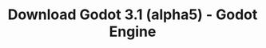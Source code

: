 ---
# Generated by /scripts/js/download_archive_generator !!! do not edit by hand !!!
title: 'Download Godot 3.1 (alpha5) - Godot Engine'
type: 'download/archive'
name: '3.1'
flavor: 'alpha5'
release_date: '2019-01-02T02:00:00-00:00'
release_notes: '/article/dev-snapshot-godot-3-1-alpha-5/'
links:
  android.apk:
    name: 'android.apk'
    title: 'Android'
    caption: 'Universal APK (ARM64 + ARMv7 + x86_64 + x86)'
    tags:
      - 'APK download'
      - 'ARM64/v7'
      - 'x86 (64 & 32 bit)'
    hosts:
      github_builds:
        regular: 'https://github.com/godotengine/godot-builds/releases/download/3.1-alpha5/Godot_v3.1-alpha5_android_editor.apk'
        mono: '#'
      github:
        regular: 'https://github.com/godotengine/godot/releases/download/3.1-alpha5/Godot_v3.1-alpha5_android_editor.apk'
        mono: '#'
  macos.universal:
    name: 'macos.universal'
    title: 'macOS'
    caption: 'Universal (x86_64 + Apple Silicon)'
    tags:
      - 'Intel/Apple Silicon'
      - '64 bit'
    hosts:
      github_builds:
        regular: 'https://github.com/godotengine/godot-builds/releases/download/3.1-alpha5/Godot_v3.1-alpha5_osx.universal.zip'
        mono: 'https://github.com/godotengine/godot-builds/releases/download/3.1-alpha5/Godot_v3.1-alpha5_mono_osx.universal.zip'
      github:
        regular: 'https://github.com/godotengine/godot/releases/download/3.1-alpha5/Godot_v3.1-alpha5_osx.universal.zip'
        mono: 'https://github.com/godotengine/godot/releases/download/3.1-alpha5/Godot_v3.1-alpha5_mono_osx.universal.zip'
  windows.64:
    name: 'windows.64'
    title: 'Windows'
    caption: 'Standard (x86_64)'
    tags:
      - '64 bit'
    hosts:
      github_builds:
        regular: 'https://github.com/godotengine/godot-builds/releases/download/3.1-alpha5/Godot_v3.1-alpha5_win64.exe.zip'
        mono: 'https://github.com/godotengine/godot-builds/releases/download/3.1-alpha5/Godot_v3.1-alpha5_mono_win64.zip'
      github:
        regular: 'https://github.com/godotengine/godot/releases/download/3.1-alpha5/Godot_v3.1-alpha5_win64.exe.zip'
        mono: 'https://github.com/godotengine/godot/releases/download/3.1-alpha5/Godot_v3.1-alpha5_mono_win64.zip'
  linux_server.headless.64:
    name: 'linux_server.headless.64'
    title: 'Linux Server'
    caption: 'Headless (x86_64)'
    tags:
      - '64 bit'
      - 'Headless'
    hosts:
      github_builds:
        regular: 'https://github.com/godotengine/godot-builds/releases/download/3.1-alpha5/Godot_v3.1-alpha5_linux_headless.64.zip'
        mono: 'https://github.com/godotengine/godot-builds/releases/download/3.1-alpha5/Godot_v3.1-alpha5_mono_linux_headless_64.zip'
      github:
        regular: 'https://github.com/godotengine/godot/releases/download/3.1-alpha5/Godot_v3.1-alpha5_linux_headless.64.zip'
        mono: 'https://github.com/godotengine/godot/releases/download/3.1-alpha5/Godot_v3.1-alpha5_mono_linux_headless_64.zip'
  web:
    name: 'web'
    title: 'Web editor'
    caption: ''
    tags:
      - 'Self-hosted'
      - 'Cross-platform'
    hosts:
      github_builds:
        regular: 'https://github.com/godotengine/godot-builds/releases/download/3.1-alpha5/Godot_v3.1-alpha5_web_editor.zip'
        mono: '#'
      github:
        regular: 'https://github.com/godotengine/godot/releases/download/3.1-alpha5/Godot_v3.1-alpha5_web_editor.zip'
        mono: '#'
  linux.64:
    name: 'linux.64'
    title: 'Linux'
    caption: 'Standard (x86_64)'
    tags:
      - '64 bit'
    hosts:
      github_builds:
        regular: 'https://github.com/godotengine/godot-builds/releases/download/3.1-alpha5/Godot_v3.1-alpha5_x11.64.zip'
        mono: 'https://github.com/godotengine/godot-builds/releases/download/3.1-alpha5/Godot_v3.1-alpha5_mono_x11_64.zip'
      github:
        regular: 'https://github.com/godotengine/godot/releases/download/3.1-alpha5/Godot_v3.1-alpha5_x11.64.zip'
        mono: 'https://github.com/godotengine/godot/releases/download/3.1-alpha5/Godot_v3.1-alpha5_mono_x11_64.zip'
  linux.32:
    name: 'linux.32'
    title: 'Linux'
    caption: 'Standard (x86)'
    tags:
      - '32 bit'
    hosts:
      github_builds:
        regular: 'https://github.com/godotengine/godot-builds/releases/download/3.1-alpha5/Godot_v3.1-alpha5_x11.32.zip'
        mono: 'https://github.com/godotengine/godot-builds/releases/download/3.1-alpha5/Godot_v3.1-alpha5_mono_x11_32.zip'
      github:
        regular: 'https://github.com/godotengine/godot/releases/download/3.1-alpha5/Godot_v3.1-alpha5_x11.32.zip'
        mono: 'https://github.com/godotengine/godot/releases/download/3.1-alpha5/Godot_v3.1-alpha5_mono_x11_32.zip'
  windows.32:
    name: 'windows.32'
    title: 'Windows'
    caption: 'Standard (x86)'
    tags:
      - '32 bit'
    hosts:
      github_builds:
        regular: 'https://github.com/godotengine/godot-builds/releases/download/3.1-alpha5/Godot_v3.1-alpha5_win32.exe.zip'
        mono: 'https://github.com/godotengine/godot-builds/releases/download/3.1-alpha5/Godot_v3.1-alpha5_mono_win32.zip'
      github:
        regular: 'https://github.com/godotengine/godot/releases/download/3.1-alpha5/Godot_v3.1-alpha5_win32.exe.zip'
        mono: 'https://github.com/godotengine/godot/releases/download/3.1-alpha5/Godot_v3.1-alpha5_mono_win32.zip'
  linux_server.64:
    name: 'linux_server.64'
    title: 'Linux Server'
    caption: 'Standard (x86_64)'
    tags:
      - '64 bit'
    hosts:
      github_builds:
        regular: 'https://github.com/godotengine/godot-builds/releases/download/3.1-alpha5/Godot_v3.1-alpha5_linux_server.64.zip'
        mono: 'https://github.com/godotengine/godot-builds/releases/download/3.1-alpha5/Godot_v3.1-alpha5_mono_linux_server_64.zip'
      github:
        regular: 'https://github.com/godotengine/godot/releases/download/3.1-alpha5/Godot_v3.1-alpha5_linux_server.64.zip'
        mono: 'https://github.com/godotengine/godot/releases/download/3.1-alpha5/Godot_v3.1-alpha5_mono_linux_server_64.zip'
  aar_library:
    name: 'aar_library'
    title: 'AAR library'
    caption: ''
    tags:
      - 'Android plugins'
      - 'Java'
      - 'Kotlin'
    hosts:
      github_builds:
        regular: 'https://github.com/godotengine/godot-builds/releases/download/3.1-alpha5/godot-lib.3.1.alpha5.release.aar'
        mono: 'https://github.com/godotengine/godot-builds/releases/download/3.1-alpha5/godot-lib.3.1.alpha5.mono.release.aar'
      github:
        regular: 'https://github.com/godotengine/godot/releases/download/3.1-alpha5/godot-lib.3.1.alpha5.release.aar'
        mono: 'https://github.com/godotengine/godot/releases/download/3.1-alpha5/godot-lib.3.1.alpha5.mono.release.aar'
  templates:
    name: 'templates'
    title: 'Export templates'
    caption: ''
    tags:
      - 'Used to export your games to all supported platforms'
    hosts:
      github_builds:
        regular: 'https://github.com/godotengine/godot-builds/releases/download/3.1-alpha5/Godot_v3.1-alpha5_export_templates.tpz'
        mono: 'https://github.com/godotengine/godot-builds/releases/download/3.1-alpha5/Godot_v3.1-alpha5_mono_export_templates.tpz'
      github:
        regular: 'https://github.com/godotengine/godot/releases/download/3.1-alpha5/Godot_v3.1-alpha5_export_templates.tpz'
        mono: 'https://github.com/godotengine/godot/releases/download/3.1-alpha5/Godot_v3.1-alpha5_mono_export_templates.tpz'
primaryPlatforms:
  - 'android.apk'
  - 'macos.universal'
  - 'windows.64'
  - 'linux_server.headless.64'
  - 'web'
  - 'templates'
---
